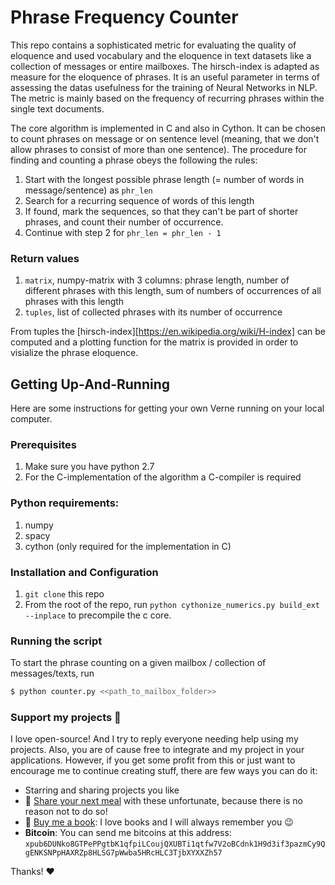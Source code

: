 # Phrase Frequency Counter

This repo contains a sophisticated metric for evaluating the quality of eloquence and used vocabulary and the eloquence in text datasets like a collection of messages or entire
mailboxes. The hirsch-index is adapted as measure for the eloquence of phrases. It is an useful parameter in terms of assessing the datas usefulness for the training of Neural Networks in NLP. The metric is mainly based on the frequency of recurring phrases within the single text documents.

The core algorithm is implemented in C and also in Cython.
It can be chosen to count phrases on message or on sentence level (meaning, that we don't allow
phrases to consist of more than one sentence).
The procedure for finding and counting a phrase obeys the following the rules:
1. Start with the longest possible phrase length (= number of words in message/sentence) as `phr_len`
2. Search for a recurring sequence of words of this length
3. If found, mark the sequences, so that they can't be part of shorter phrases, and count their number of occurrence.
4. Continue with step 2 for `phr_len = phr_len - 1`

### Return values
1. `matrix`, numpy-matrix with 3 columns: phrase length, number of different phrases with this length, sum of numbers
   of occurrences of all phrases with this length
2. `tuples`, list of collected phrases with its number of occurrence

From tuples the [hirsch-index][https://en.wikipedia.org/wiki/H-index] can be computed and 
a plotting function for the matrix is provided in order to visialize the phrase eloquence.


## Getting Up-And-Running

Here are some instructions for getting your own Verne running on your local computer.

### Prerequisites
1. Make sure you have python 2.7
2. For the C-implementation of the algorithm a C-compiler is required

### Python requirements:
1. numpy
2. spacy
3. cython (only required for the implementation in C)

### Installation and Configuration
1. `git clone` this repo
2. From the root of the repo, run `python cythonize_numerics.py build_ext --inplace` to precompile the c core.

### Running the script
To start the phrase counting on a given mailbox / collection of messages/texts, run

```sh
$ python counter.py <<path_to_mailbox_folder>>
```



### Support my projects :gift_heart:

I love open-source! And I try to reply everyone needing help using my projects. Also, you are of cause free to integrate and my project in your applications. However, if you get some profit from this or just want to encourage me to continue creating stuff, there are few ways you can do it:
 - Starring and sharing projects you like
 - :stew: [Share your next meal][sharemeal] with these unfortunate, because there is no reason not to do so!
 - :book: [Buy me a book][amazon]: I love books and I will always remember you :wink:
 - **Bitcoin**: You can send me bitcoins at this address:
 `xpub6DUNko8GTPePPgtbK1qfpiLCoujQXUBTi1qtfw7V2oBCdnk1H9d3if3pazmCy9QgENKSNPpHAXRZp8HLSG7pWwba5HRcHLC3TjbXYXXZh57`

Thanks! :heart:


[amazon]: http://a.co/4CZC8iN
[sharemeal]: https://sharethemeal.org/en/index.html

